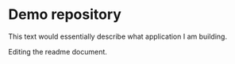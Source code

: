 # Demo repository

This text would essentially describe what application I am building.

Editing the readme document.
